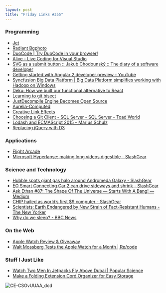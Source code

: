 ```yaml
---
layout: post  
title: "Friday Links #355"
---
```

### Programming

-   [Jet](http://jetbus.io/)
-   [Radiant Bgphoto](http://www.radiantmediatechs.com/radiant-bgphoto/)
-   [DuoCode | Try DuoCode in your
    browser!](http://duoco.de/try#K4Zwlgdg5gBAygTxAFwKYFsDcAobECG6qIADvgMaowASqANnQPYAiwjAwowCarYDe2GDBLAARnTDkYKfMkkxydfCBAwACgCdGUDYUEwBQoSPHyZcqQDdGYLjACy+SAAoAlPqGGjQxCgwA6TggQRjpUfwB1DTA0ABlIVGcAIloGRhhWDm5UJNccbwBffSKioA)
-   [Alive - Live Coding for Visual Studio](https://comealive.io/#home)
-   [SVG as a submit button :: Jakub Chodounský :: The diary of a software
    developer](http://chodounsky.net/2015/05/12/svg-as-a-submit-button/)
-   [Getting started with Angular 2 developer preview -
    YouTube](https://www.youtube.com/watch?v=HmWm21cCAXM&spfreload=10)
-   [Syncfusion Big Data Platform | Big Data Platform simplifies working with
    Hadoop on
    Windows](http://www.syncfusion.com/products/big-data?utm_medium=2015BDEDM)
-   [Deku: How we built our functional alternative to
    React](https://segment.com/blog/deku-our-functional-alternative-to-react/)
-   [Learning to git bisect](http://blog.humphd.org/learning-to-git-bisect/)
-   [JustDecompile Engine Becomes Open
    Source](http://blogs.telerik.com/justteam/posts/15-05-08/justdecompile-engine-becomes-open-source?utm_source=feedburner&utm_medium=feed&utm_campaign=Feed%3A+Telerik+%28Telerik+Blogs%29)
-   [Aurelia-Computed](http://eisenbergeffect.bluespire.com/aurelia-computed/)
-   [Creative Link
    Effects](http://tympanus.net/Development/CreativeLinkEffects/)
-   [Choosing a Git Client - SQL Server - SQL Server - Toad
    World](http://www.toadworld.com/platforms/sql-server/b/weblog/archive/2015/05/13/choosing-a-git-client.aspx)
-   [Lodash and ECMAScript 2015 – Marius
    Schulz](https://blog.mariusschulz.com/2015/05/11/lodash-and-ecmascript-2015)
-   [Replacing jQuery with D3](http://blog.webkid.io/replacing-jquery-with-d3/)

### Applications

-   [Flight
    Arcade](http://flightarcade.com/?utm_source=html5weekly&utm_medium=email)
-   [Microsoft Hyperlapse: making long videos digestible -
    SlashGear](http://www.slashgear.com/microsoft-hyperlapse-making-long-videos-digestible-14383438/)

### Science and Technology

-   [Hubble spots giant gas halo around Andromeda Galaxy -
    SlashGear](http://www.slashgear.com/hubble-spots-giant-gas-halo-around-andromeda-galaxy-08382744/)
-   [EO Smart Connecting Car 2 can drive sideways and shrink -
    SlashGear](http://www.slashgear.com/eo-smart-connecting-car-2-can-drive-sideways-and-shrink-08382758/)
-   [Ask Ethan \#87: The Shape Of The Universe — Starts With A Bang! —
    Medium](https://medium.com/starts-with-a-bang/ask-ethan-87-the-shape-of-the-universe-bce004916a33)
-   [CHIP hailed as world’s first $9 computer -
    SlashGear](http://www.slashgear.com/chip-hailed-as-worlds-first-9-computer-08382780/)
-   [Scientists: Earth Endangered by New Strain of Fact-Resistant Humans - The
    New
    Yorker](http://www.newyorker.com/humor/borowitz-report/scientists-earth-endangered-by-new-strain-of-fact-resistant-humans)
-   [Why do we sleep? - BBC
    News](http://www.bbc.com/news/science-environment-32606341)

### On the Web

-   [Apple Watch Review &
    Giveaway](http://www.makeuseof.com/tag/apple-watch-review-giveaway/)
-   [Walt Mossberg Tests the Apple Watch for a Month |
    Re/code](https://recode.net/2015/05/12/a-month-with-the-apple-watch-does-it-pass-the-test-of-time/)

### Stuff I Just Like

-   [Watch Two Men In Jetpacks Fly Above Dubai | Popular
    Science](http://www.popsci.com/watch-two-men-jetpacks-fly-above-dubai)
-   [Make a Folding Extension Cord Organizer for Easy
    Storage](http://lifehacker.com/make-a-folding-extension-cord-organizer-for-easy-storag-1704025205)

![CE-CSOvUUAA_dcd](http://i.imgur.com/Nwex0GP.jpg)

